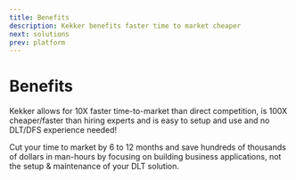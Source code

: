 ```yaml
---
title: Benefits
description: Kekker benefits faster time to market cheaper
next: solutions
prev: platform
---
```


# Benefits

Kekker allows for 10X faster time-to-market than direct competition, is 100X cheaper/faster than hiring experts and is easy to setup and use and no DLT/DFS experience needed!  


Cut your time to market by 6 to 12 months and save hundreds of thousands of dollars in man-hours by focusing on building business applications, not the setup & maintenance of your DLT solution.


